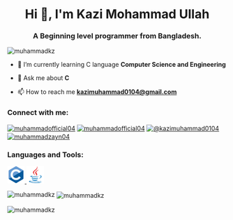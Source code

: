 <h1 align="center">Hi 👋, I'm Kazi Mohammad Ullah</h1>
<h3 align="center">A Beginning level programmer from Bangladesh.</h3>

<p align="left"> <img src="https://komarev.com/ghpvc/?username=muhammadkz&label=Profile%20views&color=0e75b6&style=flat" alt="muhammadkz" /> </p>



- 🌱 I’m currently learning C language **Computer Science and Engineering**

- 💬 Ask me about **C**

- 📫 How to reach me **kazimuhammad0104@gmail.com**

<h3 align="left">Connect with me:</h3>
<p align="left">
<a href="https://fb.com/muhammadofficial04" target="blank"><img align="center" src="https://raw.githubusercontent.com/rahuldkjain/github-profile-readme-generator/master/src/images/icons/Social/facebook.svg" alt="muhammadofficial04" height="30" width="40" /></a>
<a href="https://instagram.com/muhammadofficial04" target="blank"><img align="center" src="https://raw.githubusercontent.com/rahuldkjain/github-profile-readme-generator/master/src/images/icons/Social/instagram.svg" alt="muhammadofficial04" height="30" width="40" /></a>
<a href="https://www.hackerrank.com/@kazimuhammad0104" target="blank"><img align="center" src="https://raw.githubusercontent.com/rahuldkjain/github-profile-readme-generator/master/src/images/icons/Social/hackerrank.svg" alt="@kazimuhammad0104" height="30" width="40" /></a>
<a href="https://codeforces.com/profile/muhammadzayn04" target="blank"><img align="center" src="https://raw.githubusercontent.com/rahuldkjain/github-profile-readme-generator/master/src/images/icons/Social/codeforces.svg" alt="muhammadzayn04" height="30" width="40" /></a>
</p>

<h3 align="left">Languages and Tools:</h3>
<p align="left"> <a href="https://www.cprogramming.com/" target="_blank" rel="noreferrer"> <img src="https://raw.githubusercontent.com/devicons/devicon/master/icons/c/c-original.svg" alt="c" width="40" height="40"/> </a> <a href="https://www.java.com" target="_blank" rel="noreferrer"> <img src="https://raw.githubusercontent.com/devicons/devicon/master/icons/java/java-original.svg" alt="java" width="40" height="40"/> </a> </p>

<p><img align="left" src="https://github-readme-stats.vercel.app/api/top-langs?username=muhammadkz&show_icons=true&locale=en&layout=compact" alt="muhammadkz" /></p>

<p>&nbsp;<img align="center" src="https://github-readme-stats.vercel.app/api?username=muhammadkz&show_icons=true&locale=en" alt="muhammadkz" /></p>

<p><img align="center" src="https://github-readme-streak-stats.herokuapp.com/?user=muhammadkz&" alt="muhammadkz" /></p>
